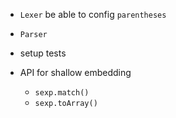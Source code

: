 - `Lexer` be able to config `parentheses`
- `Parser`

- setup tests

- API for shallow embedding

  - `sexp.match()`
  - `sexp.toArray()`
